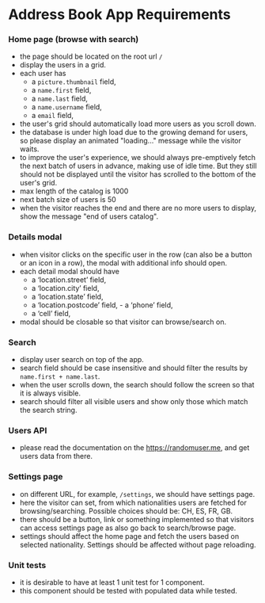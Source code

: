 # Address Book App Requirements

### Home page (browse with search)

- the page should be located on the root url `/`
- display the users in a grid.
- each user has
  - a `picture.thumbnail` field, 
  - a `name.first` field,
  - a `name.last` field,
  - a `name.username` field,
  - a `email` field,
- the user's grid should automatically load more users as you scroll down.
- the database is under high load due to the growing demand for users, so please display an animated "loading..." message while the visitor waits.
- to improve the user's experience, we should always pre-emptively fetch the next batch of users in advance, making use of idle time. But they still should not be displayed until the visitor has scrolled to the bottom of the user's grid.
- max length of the catalog is 1000
- next batch size of users is 50
- when the visitor reaches the end and there are no more users to display, show the message "end of users catalog".

### Details modal

- when visitor clicks on the specific user in the row (can also be a button or an icon in a row), the modal with additional info should open.
- each detail modal should have
  - a ‘location.street’ field,
  - a ‘location.city’ field,
  - a ‘location.state’ field,
  - a ‘location.postcode’ field, - a ‘phone’ field,
  - a ‘cell’ field,
- modal should be closable so that visitor can browse/search on.

### Search

- display user search on top of the app.
- search field should be case insensitive and should filter the results by
`name.first + name.last`.
- when the user scrolls down, the search should follow the screen so that it is always
visible.
- search should filter all visible users and show only those which match the search string.

### Users API

- please read the documentation on the https://randomuser.me, and get users data from there.

### Settings page

- on different URL, for example, `/settings`, we should have settings page.
- here the visitor can set, from which nationalities users are fetched for browsing/searching.
Possible choices should be: CH, ES, FR, GB.
- there should be a button, link or something implemented so that visitors can access
settings page as also go back to search/browse page.
- settings should affect the home page and fetch the users based on selected nationality.
Settings should be affected without page reloading.

### Unit tests

- it is desirable to have at least 1 unit test for 1 component.
- this component should be tested with populated data while tested.